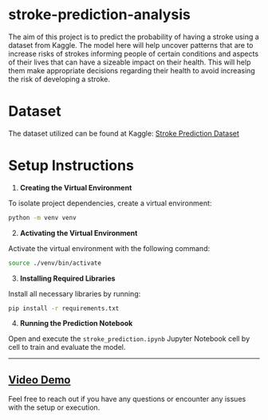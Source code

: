 # stroke-prediction-analysis
The aim of this project is to predict the probability of having a stroke using a dataset from Kaggle. The model here will help uncover patterns that are to increase risks of strokes informing people of certain conditions and aspects of their lives that can have a sizeable impact on their health. This will help them make appropriate decisions regarding their health to avoid increasing the risk of developing a stroke.

# Dataset
The dataset utilized can be found at Kaggle: [Stroke Prediction Dataset](https://www.kaggle.com/datasets/fedesoriano/stroke-prediction-dataset/data)

# Setup Instructions

1. **Creating the Virtual Environment**  

To isolate project dependencies, create a virtual environment:  
```bash
python -m venv venv
```

2. **Activating the Virtual Environment**

Activate the virtual environment with the following command:
```bash
source ./venv/bin/activate
```

3. **Installing Required Libraries**

Install all necessary libraries by running:
```bash
pip install -r requirements.txt
```

4. **Running the Prediction Notebook**

Open and execute the `stroke_prediction.ipynb` Jupyter Notebook cell by cell to train and evaluate the model.

---

## [Video Demo](https://drive.google.com/file/d/12_gIqslFoZub4ov2FFF0iADL46HX2WNc/view?usp=drive_link)

Feel free to reach out if you have any questions or encounter any issues with the setup or execution.
